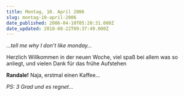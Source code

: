 ```yaml
---
title: Montag, 10. April 2006
slug: montag-10-april-2006
date_published: 2006-04-10T05:20:31.000Z
date_updated: 2018-08-22T09:37:49.000Z
---
```


*…tell me why I don’t like monday…*

Herzlich Willkommen in der neuen Woche, viel spaß bei allem was so anliegt, und vielen Dank für das frühe Aufstehen

**Randale!** Naja, erstmal einen Kaffee…

*PS: 3 Grad und es regnet…*
